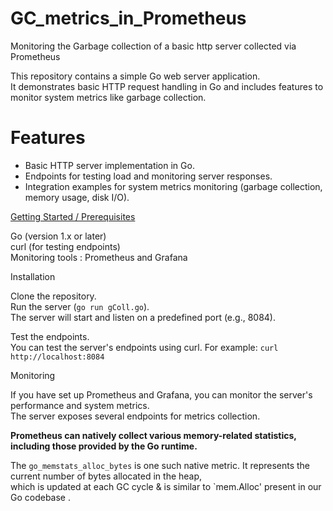 # GC_metrics_in_Prometheus
Monitoring  the Garbage collection  of a basic http server collected via Prometheus 


This repository contains a simple Go web server application.<br>
It demonstrates basic HTTP request handling in Go and includes features to monitor system metrics like garbage collection.




# Features
  - Basic HTTP server implementation in Go.<br>
  - Endpoints for testing load and monitoring server responses.<br>
  - Integration examples for system metrics monitoring (garbage collection, memory usage, disk I/O).<br>



    
<u> Getting Started / Prerequisites </u><br>

Go (version 1.x or later)<br>
curl (for testing endpoints)<br>
Monitoring tools :  Prometheus and Grafana<br>

Installation<br>


Clone the repository.<br>
Run  the server (`go run gColl.go`).<br>
The server will start and listen on a predefined port (e.g., 8084).<br>

Test the endpoints.<br>
You can test the server's endpoints using curl. For example:  `curl http://localhost:8084`<br>  

Monitoring  

If you have set up Prometheus and Grafana, you can monitor the server's performance and system metrics.<br>
The server exposes several endpoints for metrics collection.<br>



**Prometheus can natively collect various memory-related statistics, including those provided by the Go runtime.**  
 

The `go_memstats_alloc_bytes`  is one such native metric. It represents the current  number of bytes allocated  in the heap, <br>
which is updated at each GC cycle &  is similar to `mem.Alloc' present in our Go codebase .






